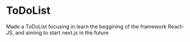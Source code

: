# ToDoList
Made a ToDoList focusing in learn the beggining of the framework React-JS, and aiming to start next.js in the future
